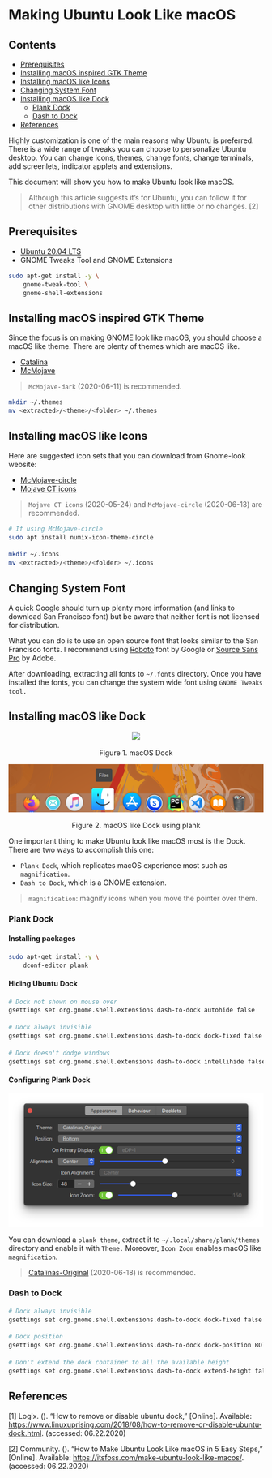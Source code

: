 # Making Ubuntu Look Like macOS <!-- omit in toc -->

## Contents <!-- omit in toc -->

- [Prerequisites](#prerequisites)
- [Installing macOS inspired GTK Theme](#installing-macos-inspired-gtk-theme)
- [Installing macOS like Icons](#installing-macos-like-icons)
- [Changing System Font](#changing-system-font)
- [Installing macOS like Dock](#installing-macos-like-dock)
  - [Plank Dock](#plank-dock)
  - [Dash to Dock](#dash-to-dock)
- [References](#references)

Highly customization is one of the main reasons why Ubuntu is preferred. There is a wide range of tweaks you can choose to personalize Ubuntu desktop. You can change icons, themes, change fonts, change terminals, add screenlets, indicator applets and extensions.

This document will show you how to make Ubuntu look like macOS.

> Although this article suggests it’s for Ubuntu, you can follow it for other distributions with GNOME desktop with little or no changes. [2]

## Prerequisites

- [Ubuntu 20.04 LTS](https://ubuntu.com/)
- GNOME Tweaks Tool and GNOME Extensions

```bash
sudo apt-get install -y \
    gnome-tweak-tool \
    gnome-shell-extensions
```

## Installing macOS inspired GTK Theme

Since the focus is on making GNOME look like macOS, you should choose a macOS like theme. There are plenty of themes which are macOS like.

- [Catalina](https://www.pling.com/p/1226871)
- [McMojave](https://www.pling.com/p/1275087)

> `McMojave-dark` (2020-06-11) is recommended.

```bash
mkdir ~/.themes
mv <extracted>/<theme>/<folder> ~/.themes
```

## Installing macOS like Icons

Here are suggested icon sets that you can download from Gnome-look website:

- [McMojave-circle](https://www.gnome-look.org/p/1305429/)
- [Mojave CT icons](https://www.gnome-look.org/p/1210856/)

> `Mojave CT icons` (2020-05-24) and `McMojave-circle` (2020-06-13) are recommended.

```bash
# If using McMojave-circle
sudo apt install numix-icon-theme-circle

mkdir ~/.icons
mv <extracted>/<theme>/<folder> ~/.icons
```

## Changing System Font

A quick Google should turn up plenty more information (and links to download San Francisco font) but be aware that neither font is not licensed for distribution.

What you can do is to use an open source font that looks similar to the San Francisco fonts. I recommend using [Roboto](https://fonts.google.com/specimen/Roboto?query=robot) font by Google or [Source Sans Pro](https://adobe-fonts.github.io/source-sans-pro/) by Adobe.

After downloading, extracting all fonts to `~/.fonts` directory. Once you have installed the fonts, you can change the system wide font using `GNOME Tweaks tool.`

## Installing macOS like Dock

<p align="center">
  <img src="https://help.apple.com/assets/5EEA9740094622C95611FEFA/5EEA9762094622C95611FF09/en_US/166977fae1b593571b6be533e9ae852d.png">
  <p style="text-align:center">Figure 1. macOS Dock</p>
</p>

<p align="center">
  <img src="../images/plank_look.png">
  <p style="text-align:center">Figure 2. macOS like Dock using plank</p>
</p>


One important thing to make Ubuntu look like macOS most is the Dock.
There are two ways to accomplish this one:

- `Plank Dock`, which replicates macOS experience most such as `magnification`.
- `Dash to Dock`, which is a GNOME extension.

> `magnification`: magnify icons when you move the pointer over them.

### Plank Dock

#### Installing packages <!-- omit in toc -->

```bash
sudo apt-get install -y \
    dconf-editor plank
```

#### Hiding Ubuntu Dock <!-- omit in toc -->

```bash
# Dock not shown on mouse over
gsettings set org.gnome.shell.extensions.dash-to-dock autohide false

# Dock always invisible
gsettings set org.gnome.shell.extensions.dash-to-dock dock-fixed false

# Dock doesn't dodge windows
gsettings set org.gnome.shell.extensions.dash-to-dock intellihide false
```

#### Configuring Plank Dock <!-- omit in toc -->

![](../images/basic_plank_preferences.png)

You can download a `plank theme`, extract it to `~/.local/share/plank/themes` directory and enable it with `Theme.`
Moreover, `Icon Zoom` enables macOS like `magnification`.

> [Catalinas-Original](https://www.gnome-look.org/p/1311056/) (2020-06-18) is recommended.

### Dash to Dock

```bash
# Dock always invisible
gsettings set org.gnome.shell.extensions.dash-to-dock dock-fixed false

# Dock position
gsettings set org.gnome.shell.extensions.dash-to-dock dock-position BOTTOM

# Don't extend the dock container to all the available height
gsettings set org.gnome.shell.extensions.dash-to-dock extend-height false
```

## References

[1] Logix. (). “How to remove or disable ubuntu dock,” [Online]. Available: https://www.linuxuprising.com/2018/08/how-to-remove-or-disable-ubuntu-dock.html. (accessed: 06.22.2020)

[2] Community. (). “How to Make Ubuntu Look Like macOS in 5 Easy Steps,” [Online]. Available: https://itsfoss.com/make-ubuntu-look-like-macos/. (accessed: 06.22.2020)